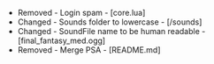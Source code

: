 - Removed - Login spam - [core.lua]
- Changed - Sounds folder to lowercase - [/sounds]
- Changed - SoundFile name to be human readable - [final_fantasy_med.ogg]
- Removed - Merge PSA - [README.md]